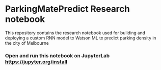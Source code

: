 # ParkingMatePredict Research notebook
This repository contains the research notebook used for building and deploying a custom RNN model to Watson ML to predict parking density in the city of Melbourne

### Open and run this notebook on JupyterLab https://jupyter.org/install
